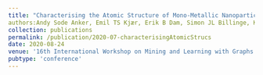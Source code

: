 ```yaml
---
title: "Characterising the Atomic Structure of Mono-Metallic Nanoparticles from X-Ray Scattering Data Using Conditional Generative Models"
authors:Andy Sode Anker, Emil TS Kjær, Erik B Dam, Simon JL Billinge, Kirsten MØ Jensen, Raghavendra Selvan
collection: publications
permalink: /publication/2020-07-characterisingAtomicStrucs
date: 2020-08-24
venue: '16th International Workshop on Mining and Learning with Graphs'
pubtype: 'conference'
---
```

